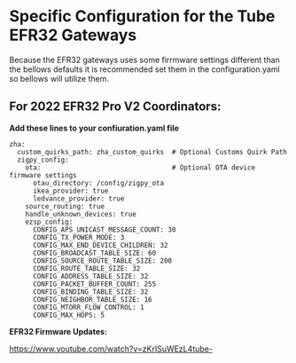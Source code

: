 # Specific Configuration for the Tube EFR32 Gateways
Because the EFR32 gateways uses some firrmware settings different than the bellows defaults it is recommended set them in the configuration.yaml so bellows will utilize them.


## For 2022 EFR32 Pro V2 Coordinators:
**Add these lines to your confiuration.yaml file**

```
zha:
  custom_quirks_path: zha_custom_quirks  # Optional Customs Quirk Path
  zigpy_config:
    ota:                                 # Optional OTA device firmware settings
      otau_directory: /config/zigpy_ota
      ikea_provider: true
      ledvance_provider: true
    source_routing: true
    handle_unknown_devices: true
    ezsp_config:
      CONFIG_APS_UNICAST_MESSAGE_COUNT: 30
      CONFIG_TX_POWER_MODE: 3
      CONFIG_MAX_END_DEVICE_CHILDREN: 32
      CONFIG_BROADCAST_TABLE_SIZE: 60
      CONFIG_SOURCE_ROUTE_TABLE_SIZE: 200
      CONFIG_ROUTE_TABLE_SIZE: 32
      CONFIG_ADDRESS_TABLE_SIZE: 32
      CONFIG_PACKET_BUFFER_COUNT: 255
      CONFIG_BINDING_TABLE_SIZE: 32
      CONFIG_NEIGHBOR_TABLE_SIZE: 16
      CONFIG_MTORR_FLOW_CONTROL: 1
      CONFIG_MAX_HOPS: 5
```


**EFR32 Firmware Updates:**

https://www.youtube.com/watch?v=zKrISuWEzL4tube-
